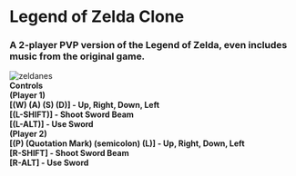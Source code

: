 # Legend of Zelda Clone
### <b>A 2-player PVP version of the Legend of Zelda, even includes music from the original game.</b>
![zeldanes](https://user-images.githubusercontent.com/19439575/34623893-1390d66c-f279-11e7-9d2c-4bc7c80c8168.gif) <br />
<b>Controls <br />
(Player 1) <br />
[(W) (A) (S) (D)] - Up, Right, Down, Left <br />
[(L-SHIFT)] - Shoot Sword Beam <br />
[(L-ALT)] - Use Sword <br />
(Player 2) <br />
[(P) (Quotation Mark) (semicolon) (L)] - Up, Right, Down, Left <br />
[R-SHIFT] - Shoot Sword Beam <br />
[R-ALT] - Use Sword <br /> </b>
